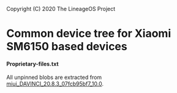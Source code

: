 Copyright (C) 2020 The LineageOS Project

Common device tree for Xiaomi SM6150 based devices
==============

#### Proprietary-files.txt
All unpinned blobs are extracted from [miui_DAVINCI_20.8.3_07fcb95bf7_10.0](https://bigota.d.miui.com/20.8.3/miui_DAVINCI_20.8.3_07fcb95bf7_10.0.zip).
